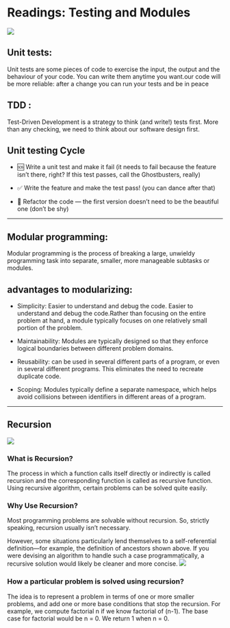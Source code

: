 # Readings: Testing and Modules

![](https://files.realpython.com/media/unittest.mock-Tutorial_Watermarked.8e92b54478af.jpg)

## Unit tests:
Unit tests are some pieces of code to exercise the input, the output and the behaviour of your code. You can write them anytime you want.our code will be more reliable: after a change you can run your tests and be in peace

## TDD :
Test-Driven Development is a strategy to think (and write!) tests first. More than any checking, we need to think about our software design first.

## Unit testing Cycle

- 🆘 Write a unit test and make it fail (it needs to fail because the feature isn’t there, right? If this test passes, call the Ghostbusters, really)

- ✅ Write the feature and make the test pass! (you can dance after that)
- 🔵 Refactor the code — the first version doesn’t need to be the beautiful one (don’t be shy)


----------------------------------------------------------------
## Modular programming:
 Modular programming is the process of breaking a large, unwieldy programming task into separate, smaller, more manageable subtasks or modules. 

## advantages to modularizing:

- Simplicity: Easier to understand and debug the code. Easier to understand and debug the code.Rather than focusing on the entire problem at hand, a module typically focuses on one relatively small portion of the problem.

- Maintainability: Modules are typically designed so that they enforce logical boundaries between different problem domains.

- Reusability: can be used in several different parts of a program, or even in several different programs. This eliminates the need to recreate duplicate code.

- Scoping: Modules typically define a separate namespace, which helps avoid collisions between identifiers in different areas of a program.

----------------------------------------------------------------

## Recursion
![](https://res.cloudinary.com/practicaldev/image/fetch/s--KA7Ky3uR--/c_imagga_scale,f_auto,fl_progressive,h_420,q_auto,w_1000/https://dev-to-uploads.s3.amazonaws.com/i/226xc0p9pgtgadnin92j.jpeg)

### What is Recursion? 
The process in which a function calls itself directly or indirectly is called recursion and the corresponding function is called as recursive function. Using recursive algorithm, certain problems can be solved quite easily.
### Why Use Recursion?
Most programming problems are solvable without recursion. So, strictly speaking, recursion usually isn’t necessary.

However, some situations particularly lend themselves to a self-referential definition—for example, the definition of ancestors shown above. If you were devising an algorithm to handle such a case programmatically, a recursive solution would likely be cleaner and more concise.
![](https://files.realpython.com/media/Thinking-Recursively-in-Python_Watermarked.1825397c00ea.jpg)

### How a particular problem is solved using recursion? 
The idea is to represent a problem in terms of one or more smaller problems, and add one or more base conditions that stop the recursion. For example, we compute factorial n if we know factorial of (n-1). The base case for factorial would be n = 0. We return 1 when n = 0. 

